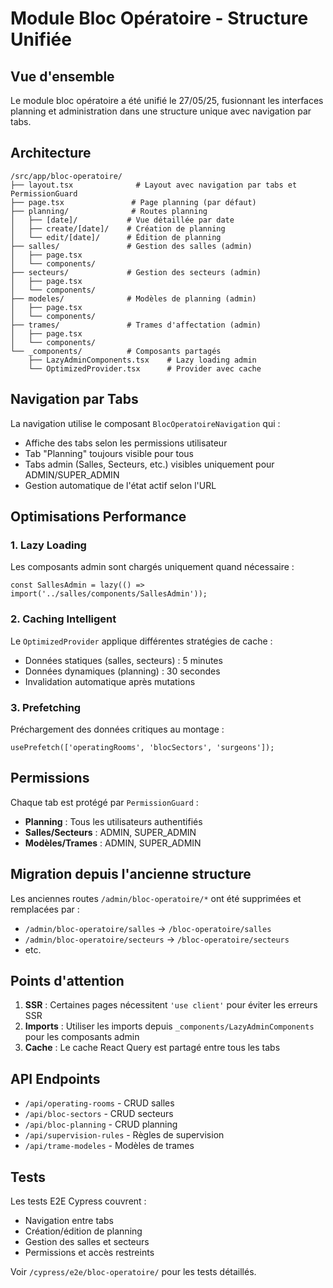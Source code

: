 # Module Bloc Opératoire - Structure Unifiée

## Vue d'ensemble

Le module bloc opératoire a été unifié le 27/05/25, fusionnant les interfaces planning et administration dans une structure unique avec navigation par tabs.

## Architecture

```
/src/app/bloc-operatoire/
├── layout.tsx              # Layout avec navigation par tabs et PermissionGuard
├── page.tsx               # Page planning (par défaut)
├── planning/              # Routes planning
│   ├── [date]/           # Vue détaillée par date
│   ├── create/[date]/    # Création de planning
│   └── edit/[date]/      # Édition de planning
├── salles/               # Gestion des salles (admin)
│   ├── page.tsx
│   └── components/
├── secteurs/             # Gestion des secteurs (admin)
│   ├── page.tsx
│   └── components/
├── modeles/              # Modèles de planning (admin)
│   ├── page.tsx
│   └── components/
├── trames/               # Trames d'affectation (admin)
│   ├── page.tsx
│   └── components/
└── _components/          # Composants partagés
    ├── LazyAdminComponents.tsx    # Lazy loading admin
    └── OptimizedProvider.tsx      # Provider avec cache
```

## Navigation par Tabs

La navigation utilise le composant `BlocOperatoireNavigation` qui :
- Affiche des tabs selon les permissions utilisateur
- Tab "Planning" toujours visible pour tous
- Tabs admin (Salles, Secteurs, etc.) visibles uniquement pour ADMIN/SUPER_ADMIN
- Gestion automatique de l'état actif selon l'URL

## Optimisations Performance

### 1. Lazy Loading
Les composants admin sont chargés uniquement quand nécessaire :
```tsx
const SallesAdmin = lazy(() => import('../salles/components/SallesAdmin'));
```

### 2. Caching Intelligent
Le `OptimizedProvider` applique différentes stratégies de cache :
- Données statiques (salles, secteurs) : 5 minutes
- Données dynamiques (planning) : 30 secondes
- Invalidation automatique après mutations

### 3. Prefetching
Préchargement des données critiques au montage :
```tsx
usePrefetch(['operatingRooms', 'blocSectors', 'surgeons']);
```

## Permissions

Chaque tab est protégé par `PermissionGuard` :
- **Planning** : Tous les utilisateurs authentifiés
- **Salles/Secteurs** : ADMIN, SUPER_ADMIN
- **Modèles/Trames** : ADMIN, SUPER_ADMIN

## Migration depuis l'ancienne structure

Les anciennes routes `/admin/bloc-operatoire/*` ont été supprimées et remplacées par :
- `/admin/bloc-operatoire/salles` → `/bloc-operatoire/salles`
- `/admin/bloc-operatoire/secteurs` → `/bloc-operatoire/secteurs`
- etc.

## Points d'attention

1. **SSR** : Certaines pages nécessitent `'use client'` pour éviter les erreurs SSR
2. **Imports** : Utiliser les imports depuis `_components/LazyAdminComponents` pour les composants admin
3. **Cache** : Le cache React Query est partagé entre tous les tabs

## API Endpoints

- `/api/operating-rooms` - CRUD salles
- `/api/bloc-sectors` - CRUD secteurs  
- `/api/bloc-planning` - CRUD planning
- `/api/supervision-rules` - Règles de supervision
- `/api/trame-modeles` - Modèles de trames

## Tests

Les tests E2E Cypress couvrent :
- Navigation entre tabs
- Création/édition de planning
- Gestion des salles et secteurs
- Permissions et accès restreints

Voir `/cypress/e2e/bloc-operatoire/` pour les tests détaillés.